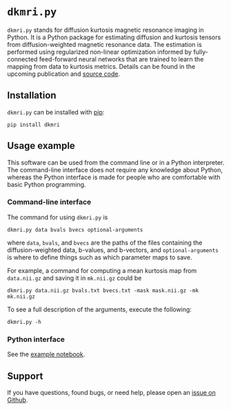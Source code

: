 # `dkmri.py`

`dkmri.py` stands for diffusion kurtosis magnetic resonance imaging in Python.
It is a Python package for estimating diffusion and kurtosis tensors from 
diffusion-weighted magnetic resonance data. The estimation is performed using
regularized non-linear optimization informed by fully-connected feed-forward
neural networks that are trained to learn the mapping from data to kurtosis
metrics. Details can be found in the upcoming publication and
[source code](https://github.com/kerkelae/dkmri/blob/main/dkmri/dkmri.py).

## Installation

`dkmri.py` can be installed with [pip](https://pypi.org/):

```
pip install dkmri
```

## Usage example

This software can be used from the command line or in a Python interpreter. The
command-line interface does not require any knowledge about Python, whereas the
Python interface is made for people who are comfortable with basic Python
programming.

### Command-line interface

The command for using `dkmri.py` is

```
dkmri.py data bvals bvecs optional-arguments
```

where `data`, `bvals`, and `bvecs` are the paths of the files containing the
diffusion-weighted data, b-values, and b-vectors, and `optional-arguments` is
where to define things such as which parameter maps to save.

For example, a command for computing a mean kurtosis map from `data.nii.gz` and
saving it in `mk.nii.gz` could be

```
dkmri.py data.nii.gz bvals.txt bvecs.txt -mask mask.nii.gz -mk mk.nii.gz
```

To see a full description of the arguments, execute the following:

```
dkmri.py -h
```

### Python interface

See the [example notebook](https://github.com/kerkelae/dkmri/blob/main/docs/example.ipynb).

## Support

If you have questions, found bugs, or need help, please open an
[issue on Github](https://github.com/kerkelae/dkmri/issues).
